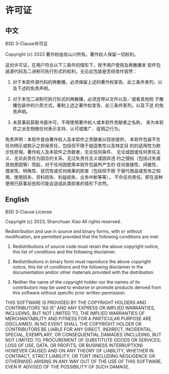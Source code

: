 # 许可证

## 中文

BSD 3-Clause许可证

Copyright (c) 2023 著作权由肖山川所有。著作权人保留一切权利。

这份许可证，在用户符合以下三条件的情形下，授予用户使用及再散播本 软件包装源代码及二进制可执行形式的权利，无论此包装是否经改作皆然：

1. 对于本软件源代码的再散播，必须保留上述的著作权宣告、此三条件表列，以 及下述的免责声明。

2. 对于本包二进制可执行形式的再散播，必须连带以文件以及／或者其他附 于散播包装中的介质方式，重制上述之著作权宣告、此三条件表列，以及下述 的免责声明。

3. 未获事前获取书面许可，不得使用著作权人或本软件贡献者之名称， 来为本软件之派生物做任何表示支持、认可或推广、促销之行为。

免责声明：本软件是由著作权人及本软件之贡献者以现状提供， 本软件包装不负任何明示或默示之担保责任，包括但不限于就适售性以及特定目 的的适用性为默示性担保。著作权人及本软件之贡献者，无论任何条件、 无论成因或任何责任主义、无论此责任为因合约关系、无过失责任主义或因非违 约之侵权（包括过失或其他原因等）而起，对于任何因使用本软件包装所产生的 任何直接性、间接性、偶发性、特殊性、惩罚性或任何结果的损害（包括但不限 于替代商品或劳务之购用、使用损失、资料损失、利益损失、业务中断等等）， 不负任何责任，即在该种使用已获事前告知可能会造成此类损害的情形下亦然。

## English

BSD 3-Clause License

Copyright (c) 2023, Shanchuan Xiao All rights reserved.

Redistribution and use in source and binary forms, with or without modification, are permitted provided that the following conditions are met:

1. Redistributions of source code must retain the above copyright notice, this list of conditions and the following disclaimer.

2. Redistributions in binary form must reproduce the above copyright notice, this list of conditions and the following disclaimer in the documentation and/or other materials provided with the distribution.

3. Neither the name of the copyright holder nor the names of its contributors may be used to endorse or promote products derived from this software without specific prior written permission.

THIS SOFTWARE IS PROVIDED BY THE COPYRIGHT HOLDERS AND CONTRIBUTORS “AS IS” AND ANY EXPRESS OR IMPLIED WARRANTIES, INCLUDING, BUT NOT LIMITED TO, THE IMPLIED WARRANTIES OF MERCHANTABILITY AND FITNESS FOR A PARTICULAR PURPOSE ARE DISCLAIMED. IN NO EVENT SHALL THE COPYRIGHT HOLDER OR CONTRIBUTORS BE LIABLE FOR ANY DIRECT, INDIRECT, INCIDENTAL, SPECIAL, EXEMPLARY, OR CONSEQUENTIAL DAMAGES (INCLUDING, BUT NOT LIMITED TO, PROCUREMENT OF SUBSTITUTE GOODS OR SERVICES; LOSS OF USE, DATA, OR PROFITS; OR BUSINESS INTERRUPTION) HOWEVER CAUSED AND ON ANY THEORY OF LIABILITY, WHETHER IN CONTRACT, STRICT LIABILITY, OR TORT (INCLUDING NEGLIGENCE OR OTHERWISE) ARISING IN ANY WAY OUT OF THE USE OF THIS SOFTWARE, EVEN IF ADVISED OF THE POSSIBILITY OF SUCH DAMAGE.
